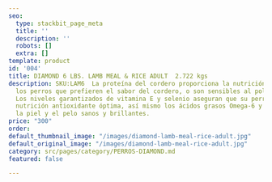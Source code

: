 ```yaml
---
seo:
  type: stackbit_page_meta
  title: ''
  description: ''
  robots: []
  extra: []
template: product
id: '004'
title: DIAMOND 6 LBS. LAMB MEAL & RICE ADULT  2.722 kgs
description: SKU:LAM6  La proteína del cordero proporciona la nutrición óptima para
  los perros que prefieren el sabor del cordero, o son sensibles al pollo o al maíz.
  Los niveles garantizados de vitamina E y selenio aseguran que su perro reciba la
  nutrición antioxidante óptima, así mismo los ácidos grasos Omega-6 y Omega-3 mantienen
  la piel y el pelo sanos y brillantes.
price: "300"
order: 
default_thumbnail_image: "/images/diamond-lamb-meal-rice-adult.jpg"
default_original_image: "/images/diamond-lamb-meal-rice-adult.jpg"
category: src/pages/category/PERROS-DIAMOND.md
featured: false

---
```

